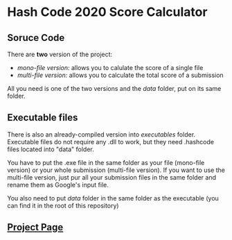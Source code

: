# Hash Code 2020 Score Calculator

## Soruce Code
There are **two** version of the project:
- *mono-file version:* allows you to calulate the score of a single file
- *multi-file version:* allows you to calculate the total score of a submission

All you need is one of the two versions and the *data* folder, put on its same folder.


## Executable files
There is also an already-compiled version into *executables* folder.
Executable files do not require any .dll to work, but they need .hashcode files located into "data" folder.

You have to put the .exe file in the same folder as your file (mono-file version) or your whole submission (multi-file version).
If you want to use the multi-file version, just pur all your submission files in the same folder and rename them as Google's input file.

You also need to put *data* folder in the same folder as the executable (you can find it in the root of this repository)

## [Project Page](https://bit.ly/HashCode)
